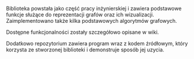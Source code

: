Biblioteka powstała jako część pracy inżynierskiej i zawiera podstawowe funkcje służące do reprezentacji grafów oraz ich wizualizacji. Zaimplementowano także kilka podstawowych algorytmów grafowych. 

Dostępne funkcjonalności zostały szczegółowo opisane w wiki.

Dodatkowo repozytorium zawiera program wraz z kodem źródłowym, który korzysta ze stworzonej biblioteki i demonstruje sposób jej uzycia.
